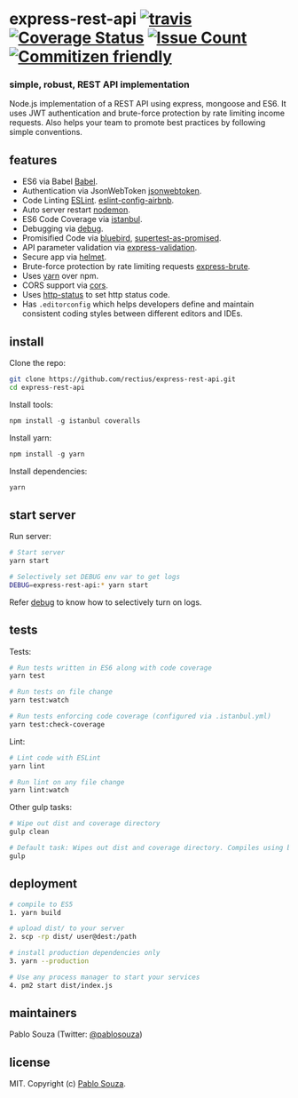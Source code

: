 # express-rest-api [![travis][travis-image]][travis-url] [![Coverage Status][coveralls-image]][coveralls-url] [![Issue Count][codeclimate-image]][codeclimate-url] [![Commitizen friendly][commitizen-image]][commitizen-url]

[travis-image]: https://img.shields.io/travis/rectius/express-rest-api/master.svg
[travis-url]: https://travis-ci.org/rectius/express-rest-api
[coveralls-image]: https://coveralls.io/repos/github/rectius/express-rest-api/badge.svg?branch=master
[coveralls-url]: https://coveralls.io/github/rectius/express-rest-api?branch=master
[codeclimate-image]: https://codeclimate.com/github/rectius/express-rest-api/badges/issue_count.svg
[codeclimate-url]: https://codeclimate.com/github/rectius/express-rest-api
[commitizen-image]: https://img.shields.io/badge/commitizen-friendly-brightgreen.svg
[commitizen-url]: http://commitizen.github.io/cz-cli/


### simple, robust, REST API implementation

Node.js implementation of a REST API using express, mongoose and ES6. It uses JWT authentication and brute-force protection by rate limiting income requests. Also helps your team to promote best practices by following simple conventions.

## features

- ES6 via Babel [Babel](https://babeljs.io/).
- Authentication via JsonWebToken [jsonwebtoken](https://www.npmjs.com/package/jsonwebtoken).
- Code Linting [ESLint](http://eslint.org). [eslint-config-airbnb](https://github.com/airbnb/javascript/tree/master/packages/eslint-config-airbnb).
- Auto server restart [nodemon](https://github.com/remy/nodemon).
- ES6 Code Coverage via [istanbul](https://www.npmjs.com/package/istanbul).
- Debugging via [debug](https://www.npmjs.com/package/debug).
- Promisified Code via [bluebird](https://github.com/petkaantonov/bluebird), [supertest-as-promised](https://www.npmjs.com/package/supertest-as-promised).
- API parameter validation via [express-validation](https://www.npmjs.com/package/express-validation).
- Secure app via [helmet](https://github.com/helmetjs/helmet).
- Brute-force protection by rate limiting requests [express-brute](https://github.com/AdamPflug/express-brute).
- Uses [yarn](https://yarnpkg.com) over npm.
- CORS support via [cors](https://github.com/expressjs/cors).
- Uses [http-status](https://www.npmjs.com/package/http-status) to set http status code.
- Has `.editorconfig` which helps developers define and maintain consistent coding styles between different editors and IDEs.

## install

Clone the repo:
```sh
git clone https://github.com/rectius/express-rest-api.git
cd express-rest-api
```

Install tools:
```js
npm install -g istanbul coveralls
```

Install yarn:
```js
npm install -g yarn
```

Install dependencies:
```sh
yarn
```

## start server

Run server:
```sh
# Start server
yarn start

# Selectively set DEBUG env var to get logs
DEBUG=express-rest-api:* yarn start
```
Refer [debug](https://www.npmjs.com/package/debug) to know how to selectively turn on logs.

## tests

Tests:
```sh
# Run tests written in ES6 along with code coverage
yarn test

# Run tests on file change
yarn test:watch

# Run tests enforcing code coverage (configured via .istanbul.yml)
yarn test:check-coverage
```

Lint:
```sh
# Lint code with ESLint
yarn lint

# Run lint on any file change
yarn lint:watch
```

Other gulp tasks:
```sh
# Wipe out dist and coverage directory
gulp clean

# Default task: Wipes out dist and coverage directory. Compiles using babel.
gulp
```

## deployment

```sh
# compile to ES5
1. yarn build

# upload dist/ to your server
2. scp -rp dist/ user@dest:/path

# install production dependencies only
3. yarn --production

# Use any process manager to start your services
4. pm2 start dist/index.js
```

## maintainers

Pablo Souza (Twitter: <a href="https://twitter.com/pablosouza">@pablosouza</a>)

## license

MIT. Copyright (c) [Pablo Souza](http://pablosouza.rectius.com.br).
